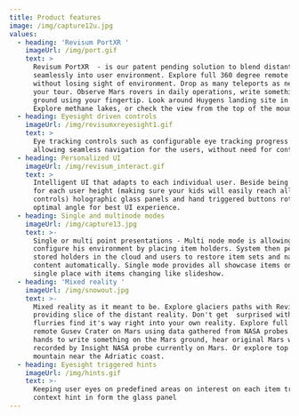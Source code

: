 ```yaml
---
title: Product features
image: /img/capture12u.jpg
values:
  - heading: 'Revisum PortXR '
    imageUrl: /img/port.gif
    text: >
      Revisum PortXR  - is our patent pending solution to blend distant reality
      seamlessly into user environment. Explore full 360 degree remote scene
      without losing sight of environment. Drop as many teleports as needed for
      your tour. Observe Mars rovers in daily operations, write something on the
      ground using your fingertip. Look around Huygens landing site in Titan.
      Explore methane lakes, or check the view from the top of the mountains. 
  - heading: Eyesight driven controls
    imageUrl: /img/revisumxreyesight1.gif
    text: >
      Eye tracking controls such as configurable eye tracking progress bars
      allowing seamless navigation for the users, without need for controllers. 
  - heading: Personalized UI
    imageUrl: /img/revisum_interact.gif
    text: >
      Intelligent UI that adapts to each individual user. Beside being optimized
      for each user height (making sure your kids will easily reach all item
      controls) holographic glass panels and hand triggered buttons rotate for
      optimal angle for best UI experience.
  - heading: Single and multinode modes
    imageUrl: /img/capture13.jpg
    text: >-
      Single or multi point presentations - Multi node mode is allowing user to
      configure his environment by placing item holders. System then persist
      stored holders in the cloud and users to restore item sets and navigate
      content automatically. Single mode provides all showcase items on the
      single place with items changing like slideshow. 
  - heading: 'Mixed reality '
    imageUrl: /img/snowout.jpg
    text: >-
      Mixed reality as it meant to be. Explore glaciers paths with Revisum Port
      providing slice of the distant reality. Don't get  surprised with few
      flurries find it's way right into your own reality. Explore full 360
      remote Gusev Crater on Mars using data gathered from NASA probes. Use
      hands to write something on the Mars ground, hear original Mars winds
      recorded by Insight NASA probe currently on Mars. Or explore top of the
      mountain near the Adriatic coast.  
  - heading: Eyesight triggered hints
    imageUrl: /img/hints.gif
    text: >-
      Keeping user eyes on predefined areas on interest on each item triggers
      context hint in form the glass panel
---
```


